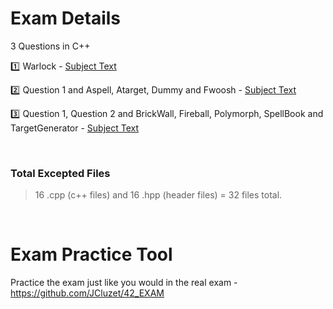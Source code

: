 # Exam Details
3 Questions in C++

:one: Warlock - [Subject Text](https://github.com/younesmoukhlij/42-School-Exam-Rank-05/blob/main/cpp_module_00/subject.txt)

:two: Question 1 and Aspell, Atarget, Dummy and Fwoosh - [Subject Text](https://github.com/younesmoukhlij/42-School-Exam-Rank-05/blob/main/cpp_module_01/subject.txt)

:three: Question 1, Question 2 and BrickWall, Fireball, Polymorph, SpellBook and TargetGenerator - [Subject Text](https://github.com/younesmoukhlij/42-School-Exam-Rank-05/blob/main/cpp_module_02/subject.txt)

<br>

### Total Excepted Files

> 16 .cpp (c++ files) and 16 .hpp (header files) = 32 files total.

<br>

# Exam Practice Tool

Practice the exam just like you would in the real exam - https://github.com/JCluzet/42_EXAM